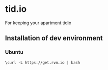 # tid.io

For keeping your apartment tidio


## Installation of dev environment

### Ubuntu

```
\curl -L https://get.rvm.io | bash
```
